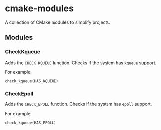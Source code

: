 # cmake-modules

A collection of CMake modules to simplify projects.

## Modules

### CheckKqueue
Adds the `CHECK_KQUEUE` function. Checks if the system has `kqueue` support.

For example:

    check_kqueue(HAS_KQUEUE)

### CheckEpoll
Adds the `CHECK_EPOLL` function. Checks if the system has `epoll` support.

For example:

    check_kqueue(HAS_EPOLL)



